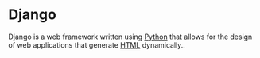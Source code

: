 # Django

Django is a web framework written using [Python](/wiki/Python) that allows for the design of web applications that generate [HTML](/wiki/HTML) dynamically..































































































































